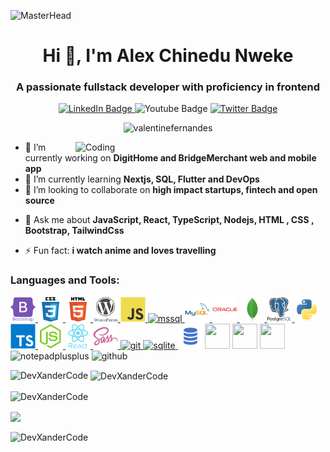 ![MasterHead](https://previews.123rf.com/images/artinspiring/artinspiring1909/artinspiring190901325/130769932-concetto-di-banner-web-di-sviluppo-frontend-interfaccia-del-sito-web.jpg)

<h1 align="center">Hi 👋, I'm Alex Chinedu Nweke</h1>      
<h3 align="center">A passionate fullstack developer with proficiency in frontend</h3>
<div id="badges" align='center'>
   <a target='_blank' rel="noreferrer" href="https://www.linkedin.com/in/chinedu-alex-nweke">
     <img src="https://img.shields.io/badge/LinkedIn-blue?style=for-the-badge&logo=linkedin&logoColor=white" alt="LinkedIn Badge"/>
 </a> 
  <img src="https://img.shields.io/badge/YouTube-red?style=for-the-badge&logo=youtube&logoColor=white" alt="Youtube Badge"/>
 <a target='_blank' rel="noreferrer" href='https://twitter.com/XanderDev2'>
  <img src="https://img.shields.io/badge/Twitter-blue?style=for-the-badge&logo=twitter&logoColor=white" alt="Twitter Badge"/>
 </a>
</div>
<p align='center'> 
<img src="https://komarev.com/ghpvc/?username=devxandercode&label=Profile%20views&color=0e75b6&style=flat" alt="valentinefernandes" /> 
</p>

<img align="right" alt="Coding" width="400" src="https://qph.fs.quoracdn.net/main-qimg-fa7b4bdc3b2f73e749e5c2c646d4ae13"> 




<!--
**DevXanderCode/DevXanderCode** is a ✨ _special_ ✨ repository because its `README.md` (this file) appears on your GitHub profile.

Here are some ideas to get you started:
-->
- 🔭 I’m currently working on **DigitHome and BridgeMerchant web and mobile app**
- 🌱 I’m currently learning **Nextjs, SQL, Flutter and DevOps**
- 👯 I’m looking to collaborate on **high impact startups, fintech and open source**
<!-- - 🤔 I’m looking for help with ... -->
- 💬 Ask me about **JavaScript, React, TypeScript, Nodejs, HTML , CSS , Bootstrap, TailwindCss**
<!-- - 📫 How to reach me: ... -->
<!-- - 😄 Pronouns: ... -->
 - ⚡ Fun fact: **i watch anime and loves travelling** 


<h3 align="left">Languages and Tools:</h3>  
<p align="left">
  <a href="https://getbootstrap.com" target="_blank" rel="noreferrer"> 
  <img src="https://raw.githubusercontent.com/devicons/devicon/master/icons/bootstrap/bootstrap-plain-wordmark.svg" alt="bootstrap" width="40" height="40"/> </a> 
  <a href="https://www.w3schools.com/css/" target="_blank" rel="noreferrer"> <img src="https://raw.githubusercontent.com/devicons/devicon/master/icons/css3/css3-original-wordmark.svg" alt="css3" width="40" height="40"/> </a> 
  <a href="https://www.w3.org/html/" target="_blank" rel="noreferrer"> <img src="https://raw.githubusercontent.com/devicons/devicon/master/icons/html5/html5-original-wordmark.svg" alt="html5" width="40" height="40"/> </a> 
  <a href="https://www.wordpress.org" target="_blank" rel="noreferrer"> <img src="https://raw.githubusercontent.com/devicons/devicon/master/icons/wordpress/wordpress-original.svg" alt="wordpress" width="40" height="40"/> </a> 
  <a href="https://developer.mozilla.org/en-US/docs/Web/JavaScript" target="_blank" rel="noreferrer"> <img src="https://raw.githubusercontent.com/devicons/devicon/master/icons/javascript/javascript-original.svg" alt="javascript" width="40" height="40"/> </a> <a href="https://www.microsoft.com/en-us/sql-server" target="_blank" rel="noreferrer"> <img src="https://www.svgrepo.com/show/303229/microsoft-sql-server-logo.svg" alt="mssql" width="40" height="40"/> </a> 
  <a href="https://www.mysql.com/" target="_blank" rel="noreferrer"> <img src="https://raw.githubusercontent.com/devicons/devicon/master/icons/mysql/mysql-original-wordmark.svg" alt="mysql" width="40" height="40"/> </a> <a href="https://www.oracle.com/" target="_blank" rel="noreferrer"> <img src="https://raw.githubusercontent.com/devicons/devicon/master/icons/oracle/oracle-original.svg" alt="oracle" width="40" height="40"/> </a> 
  <a href="https://www.mongodb.com/" target="_blank" rel="noreferrer"> <img src="https://raw.githubusercontent.com/devicons/devicon/master/icons/mongodb/mongodb-original.svg" alt="oracle" width="40" height="40"/> </a> 
  <a href="https://www.postgresql.org" target="_blank" rel="noreferrer"> <img src="https://raw.githubusercontent.com/devicons/devicon/master/icons/postgresql/postgresql-original-wordmark.svg" alt="postgresql" width="40" height="40"/> </a> 
  <a href="https://www.python.org" target="_blank" rel="noreferrer"> <img src="https://raw.githubusercontent.com/devicons/devicon/master/icons/python/python-original.svg" alt="python" width="40" height="40"/> </a> 
  <a href="https://www.typescriptlang.org/" target="_blank" rel="noreferrer"> <img src="https://raw.githubusercontent.com/devicons/devicon/master/icons/typescript/typescript-original.svg" alt="typescript" width="40" height="40"/> </a> 
  <a href="https://nodejs.org/" target="_blank" rel="noreferrer"> <img src="https://raw.githubusercontent.com/devicons/devicon/master/icons/nodejs/nodejs-original.svg" alt="nodejs" width="40" height="40"/> </a> 
  <a href="https://reactjs.org/" target="_blank" rel="noreferrer"> <img src="https://raw.githubusercontent.com/devicons/devicon/master/icons/react/react-original-wordmark.svg" alt="react" width="40" height="40"/> </a> 
  <a href="https://sass-lang.com" target="_blank" rel="noreferrer"> <img src="https://raw.githubusercontent.com/devicons/devicon/master/icons/sass/sass-original.svg" alt="sass" width="40" height="40"/> </a> 
 <!-- <a href="https://spring.io" target="_blank" rel="noreferrer"> <img src="https://raw.githubusercontent.com/devicons/devicon/master/icons/spring/spring-original.svg" alt="sass" width="40" height="40"/> </a>  -->
  <a href="https://git-scm.com/" target="_blank" rel="noreferrer"> <img src="https://www.vectorlogo.zone/logos/git-scm/git-scm-icon.svg" alt="git" width="40" height="40"/> </a> 
  <a href="https://www.sqlite.org/" target="_blank" rel="noreferrer"> <img src="https://www.vectorlogo.zone/logos/sqlite/sqlite-icon.svg" alt="sqlite" width="40" height="40"/> </a> <img alt="SQL" width="40" height="40" src="https://raw.githubusercontent.com/github/explore/80688e429a7d4ef2fca1e82350fe8e3517d3494d/topics/sql/sql.png" /> 
  <img width="40" height="40" src="https://upload.wikimedia.org/wikipedia/commons/thumb/9/9a/Visual_Studio_Code_1.35_icon.svg/1024px-Visual_Studio_Code_1.35_icon.svg.png">
  <img width="40" height="40" src="https://upload.wikimedia.org/wikipedia/en/d/d2/Sublime_Text_3_logo.png">
  <img width="40" height="40"  src="https://github.com/ValentineFernandes/ValentineFernandes/blob/main/Portfolio/atom.png">
  <img alt="notepadplusplus" height="40" width="40" src="https://github.com/ValentineFernandes/ValentineFernandes/blob/main/Portfolio/notepadplusplus.png" />
  <img alt="github" height="40" width="40" src="https://github.com/ValentineFernandes/ValentineFernandes/blob/main/Portfolio/github.png" />
</p>    

<p><img align="left" src="https://github-readme-stats.vercel.app/api/top-langs?username=DevXanderCode&langs_count=20&show_icons=true&locale=en&layout=compact" alt="DevXanderCode" /></p>



<p>&nbsp;<img align="center" src="https://github-readme-stats.vercel.app/api?username=DevXanderCode&show_icons=true&locale=en" alt="DevXanderCode" /></p>


<p>
   <img align="center" src="https://github-readme-streak-stats.herokuapp.com/?user=DevXanderCode" alt="DevXanderCode" /></p>
<p>


<img align="center" src="https://github-profile-summary-cards.vercel.app/api/cards/profile-details?username=DevXanderCode&theme=github" />
</p>
<p>
<img align="center" src="https://github-stats-alpha.vercel.app/api?username=DevXanderCode&bc=ebebeb&ic=0E8AD9" alt="DevXanderCode" />
</p>
<!-- -->
  




